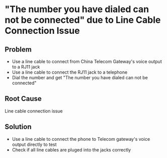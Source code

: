 # "The number you have dialed can not be connected" due to Line Cable Connection Issue

## Problem
* Use a line cable to connect from China Telecom Gateway's voice output to a RJ11 jack
* Use a line cable to connect the RJ11 jack to a telephone
* Dial the number and get "The number you have dialed can not be connected"

## Root Cause
Line cable connection issue

## Solution
* Use a line cable to connect the phone to Telecom gateway's voice output directly to test
* Check if all line cables are pluged into the jacks correctly
